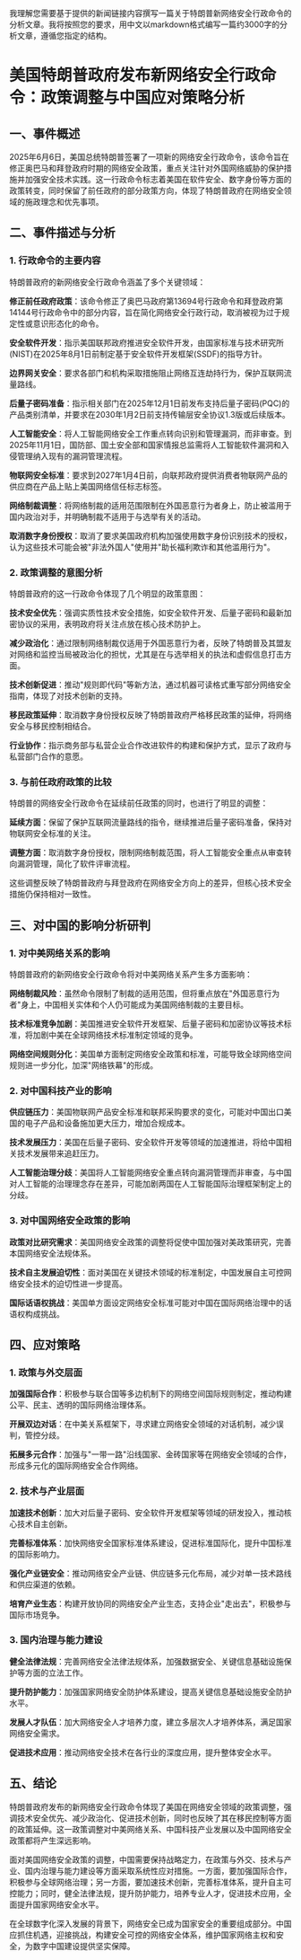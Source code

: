  我理解您需要基于提供的新闻链接内容撰写一篇关于特朗普新网络安全行政命令的分析文章。我将按照您的要求，用中文以markdown格式编写一篇约3000字的分析文章，遵循您指定的结构。

# 美国特朗普政府发布新网络安全行政命令：政策调整与中国应对策略分析

## 一、事件概述

2025年6月6日，美国总统特朗普签署了一项新的网络安全行政命令，该命令旨在修正奥巴马和拜登政府时期的网络安全政策，重点关注针对外国网络威胁的保护措施并加强安全技术实践。这一行政命令标志着美国在软件安全、数字身份等方面的政策转变，同时保留了前任政府的部分政策方向，体现了特朗普政府在网络安全领域的施政理念和优先事项。

## 二、事件描述与分析

### 1. 行政命令的主要内容

特朗普政府的新网络安全行政命令涵盖了多个关键领域：

**修正前任政府政策**：该命令修正了奥巴马政府第13694号行政命令和拜登政府第14144号行政命令中的部分内容，旨在简化网络安全行政行动，取消被视为过于规定性或意识形态化的命令。

**安全软件开发**：指示美国联邦政府推进安全软件开发，由国家标准与技术研究所(NIST)在2025年8月1日前制定基于安全软件开发框架(SSDF)的指导方针。

**边界网关安全**：要求各部门和机构采取措施阻止网络互连劫持行为，保护互联网流量路线。

**后量子密码准备**：指示相关部门在2025年12月1日前发布支持后量子密码(PQC)的产品类别清单，并要求在2030年1月2日前支持传输层安全协议1.3版或后续版本。

**人工智能安全**：将人工智能网络安全工作重点转向识别和管理漏洞，而非审查。到2025年11月1日，国防部、国土安全部和国家情报总监需将人工智能软件漏洞和入侵管理纳入现有的漏洞管理流程。

**物联网安全标准**：要求到2027年1月4日前，向联邦政府提供消费者物联网产品的供应商在产品上贴上美国网络信任标志标签。

**网络制裁调整**：将网络制裁的适用范围限制在外国恶意行为者身上，防止被滥用于国内政治对手，并明确制裁不适用于与选举有关的活动。

**取消数字身份授权**：取消了要求美国政府机构加强使用数字身份识别技术的授权，认为这些技术可能会被"非法外国人"使用并"助长福利欺诈和其他滥用行为"。

### 2. 政策调整的意图分析

特朗普政府的这一行政命令体现了几个明显的政策意图：

**技术安全优先**：强调实质性技术安全措施，如安全软件开发、后量子密码和最新加密协议的采用，表明政府将关注点放在核心技术防护上。

**减少政治化**：通过限制网络制裁仅适用于外国恶意行为者，反映了特朗普及其盟友对网络和监控当局被政治化的担忧，尤其是在与选举相关的执法和虚假信息打击方面。

**技术创新促进**：推动"规则即代码"等新方法，通过机器可读格式重写部分网络安全指南，体现了对技术创新的支持。

**移民政策延伸**：取消数字身份授权反映了特朗普政府严格移民政策的延伸，将网络安全与移民控制相结合。

**行业协作**：指示商务部与私营企业合作改进软件的构建和保护方式，显示了政府与私营部门合作的意愿。

### 3. 与前任政府政策的比较

特朗普的网络安全行政命令在延续前任政策的同时，也进行了明显的调整：

**延续方面**：保留了保护互联网流量路线的指令，继续推进后量子密码准备，保持对物联网安全标准的关注。

**调整方面**：取消数字身份授权，限制网络制裁范围，将人工智能安全重点从审查转向漏洞管理，简化了软件评审流程。

这些调整反映了特朗普政府与拜登政府在网络安全方向上的差异，但核心技术安全措施仍保持相对一致性。

## 三、对中国的影响分析研判

### 1. 对中美网络关系的影响

特朗普政府的新网络安全行政命令将对中美网络关系产生多方面影响：

**网络制裁风险**：虽然命令限制了制裁的适用范围，但将重点放在"外国恶意行为者"身上，中国相关实体和个人仍可能成为美国网络制裁的主要目标。

**技术标准竞争加剧**：美国推进安全软件开发框架、后量子密码和加密协议等技术标准，将加剧中美在全球网络技术标准制定领域的竞争。

**网络空间规则分化**：美国单方面制定网络安全政策和标准，可能导致全球网络空间规则进一步分化，加深"网络铁幕"的形成。

### 2. 对中国科技产业的影响

**供应链压力**：美国物联网产品安全标准和联邦采购要求的变化，可能对中国出口美国的电子产品和设备施加更大压力，增加合规成本。

**技术发展压力**：美国在后量子密码、安全软件开发等领域的加速推进，将给中国相关技术发展带来追赶压力。

**人工智能治理分歧**：美国将人工智能网络安全重点转向漏洞管理而非审查，与中国对人工智能的治理理念存在差异，可能加剧两国在人工智能国际治理框架制定上的分歧。

### 3. 对中国网络安全政策的影响

**政策对比研究需求**：美国网络安全政策的调整将促使中国加强对美政策研究，完善本国网络安全法规体系。

**技术自主发展迫切性**：面对美国在关键技术领域的标准制定，中国发展自主可控网络安全技术的迫切性进一步提高。

**国际话语权挑战**：美国单方面设定网络安全标准可能对中国在国际网络治理中的话语权构成挑战。

## 四、应对策略

### 1. 政策与外交层面

**加强国际合作**：积极参与联合国等多边机制下的网络空间国际规则制定，推动构建公平、民主、透明的国际网络治理体系。

**开展双边对话**：在中美关系框架下，寻求建立网络安全领域的对话机制，减少误判，管控分歧。

**拓展多元合作**：加强与"一带一路"沿线国家、金砖国家等在网络安全领域的合作，形成多元化的国际网络安全合作网络。

### 2. 技术与产业层面

**加速技术创新**：加大对后量子密码、安全软件开发框架等领域的研发投入，推动核心技术自主创新。

**完善标准体系**：加快网络安全国家标准体系建设，促进标准国际化，提升中国标准的国际影响力。

**强化产业链安全**：推动网络安全产业链、供应链多元化布局，减少对单一技术路线和供应渠道的依赖。

**培育产业生态**：构建开放协同的网络安全产业生态，支持企业"走出去"，积极参与国际市场竞争。

### 3. 国内治理与能力建设

**健全法律法规**：完善网络安全法律法规体系，加强数据安全、关键信息基础设施保护等方面的立法工作。

**提升防护能力**：加强国家网络安全防护体系建设，提高关键信息基础设施安全防护水平。

**发展人才队伍**：加大网络安全人才培养力度，建立多层次人才培养体系，满足国家网络安全需求。

**促进技术应用**：推动网络安全技术在各行业的深度应用，提升整体安全水平。

## 五、结论

特朗普政府发布的新网络安全行政命令体现了美国在网络安全领域的政策调整，强调技术安全优先、减少政治化、促进技术创新，同时也反映了其在移民控制等方面的政策延伸。这一政策调整对中美网络关系、中国科技产业发展以及中国网络安全政策都将产生深远影响。

面对美国网络安全政策的调整，中国需要保持战略定力，在政策与外交、技术与产业、国内治理与能力建设等方面采取系统性应对措施。一方面，要加强国际合作，积极参与全球网络治理；另一方面，要加速技术创新，完善标准体系，提升自主可控能力；同时，健全法律法规，提升防护能力，培养专业人才，促进技术应用，全面提升国家网络安全水平。

在全球数字化深入发展的背景下，网络安全已成为国家安全的重要组成部分。中国应抓住机遇，迎接挑战，构建安全可控的网络安全体系，维护国家网络主权和安全，为数字中国建设提供坚实保障。